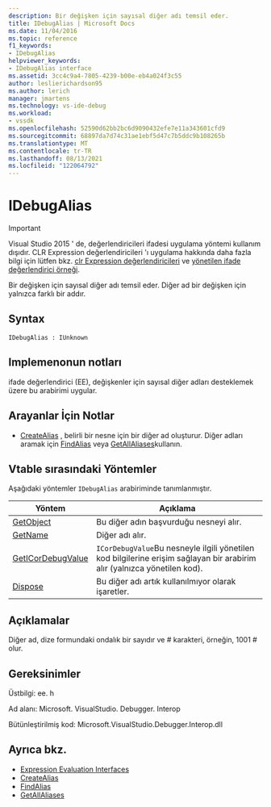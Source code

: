 ```yaml
---
description: Bir değişken için sayısal diğer adı temsil eder.
title: IDebugAlias | Microsoft Docs
ms.date: 11/04/2016
ms.topic: reference
f1_keywords:
- IDebugAlias
helpviewer_keywords:
- IDebugAlias interface
ms.assetid: 3cc4c9a4-7805-4239-b00e-eb4a024f3c55
author: leslierichardson95
ms.author: lerich
manager: jmartens
ms.technology: vs-ide-debug
ms.workload:
- vssdk
ms.openlocfilehash: 52590d62bb2bc6d9090432efe7e11a343601cfd9
ms.sourcegitcommit: 68897da7d74c31ae1ebf5d47c7b5ddc9b108265b
ms.translationtype: MT
ms.contentlocale: tr-TR
ms.lasthandoff: 08/13/2021
ms.locfileid: "122064792"
---
```

# <a name="idebugalias"></a>IDebugAlias
> [!IMPORTANT]
> Visual Studio 2015 ' de, değerlendiricileri ifadesi uygulama yöntemi kullanım dışıdır. CLR Expression değerlendiricileri 'ı uygulama hakkında daha fazla bilgi için lütfen bkz. [clr Expression değerlendiricileri](https://github.com/Microsoft/ConcordExtensibilitySamples/wiki/CLR-Expression-Evaluators) ve [yönetilen ifade değerlendirici örneği](https://github.com/Microsoft/ConcordExtensibilitySamples/wiki/Managed-Expression-Evaluator-Sample).

 Bir değişken için sayısal diğer adı temsil eder. Diğer ad bir değişken için yalnızca farklı bir addır.

## <a name="syntax"></a>Syntax

```
IDebugAlias : IUnknown
```

## <a name="notes-for-implementers"></a>Implemenonun notları
 ifade değerlendirici (EE), değişkenler için sayısal diğer adları desteklemek üzere bu arabirimi uygular.

## <a name="notes-for-callers"></a>Arayanlar İçin Notlar
- [CreateAlias](../../../extensibility/debugger/reference/idebugobject2-createalias.md) , belirli bir nesne için bir diğer ad oluşturur. Diğer adları aramak için [FindAlias](../../../extensibility/debugger/reference/idebugbinder3-findalias.md) veya [GetAllAliases](../../../extensibility/debugger/reference/idebugbinder3-getallaliases.md)kullanın.

## <a name="methods-in-vtable-order"></a>Vtable sırasındaki Yöntemler
 Aşağıdaki yöntemler `IDebugAlias` arabiriminde tanımlanmıştır.

|Yöntem|Açıklama|
|------------|-----------------|
|[GetObject](../../../extensibility/debugger/reference/idebugalias-getobject.md)|Bu diğer adın başvurduğu nesneyi alır.|
|[GetName](../../../extensibility/debugger/reference/idebugalias-getname.md)|Diğer adı alır.|
|[GetICorDebugValue](../../../extensibility/debugger/reference/idebugalias-geticordebugvalue.md)|`ICorDebugValue`Bu nesneyle ilgili yönetilen kod bilgilerine erişim sağlayan bir arabirim alır (yalnızca yönetilen kod).|
|[Dispose](../../../extensibility/debugger/reference/idebugalias-dispose.md)|Bu diğer adı artık kullanılmıyor olarak işaretler.|

## <a name="remarks"></a>Açıklamalar
 Diğer ad, dize formundaki ondalık bir sayıdır ve # karakteri, örneğin, 1001 # olur.

## <a name="requirements"></a>Gereksinimler
 Üstbilgi: ee. h

 Ad alanı: Microsoft. VisualStudio. Debugger. Interop

 Bütünleştirilmiş kod: Microsoft.VisualStudio.Debugger.Interop.dll

## <a name="see-also"></a>Ayrıca bkz.
- [Expression Evaluation Interfaces](../../../extensibility/debugger/reference/expression-evaluation-interfaces.md)
- [CreateAlias](../../../extensibility/debugger/reference/idebugobject2-createalias.md)
- [FindAlias](../../../extensibility/debugger/reference/idebugbinder3-findalias.md)
- [GetAllAliases](../../../extensibility/debugger/reference/idebugbinder3-getallaliases.md)
